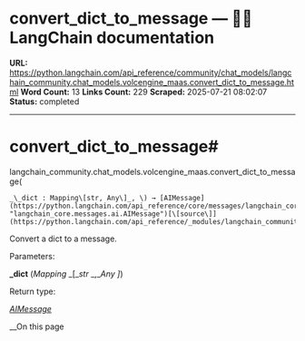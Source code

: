 # convert_dict_to_message — 🦜🔗 LangChain  documentation

**URL:** https://python.langchain.com/api_reference/community/chat_models/langchain_community.chat_models.volcengine_maas.convert_dict_to_message.html
**Word Count:** 13
**Links Count:** 229
**Scraped:** 2025-07-21 08:02:07
**Status:** completed

---

# convert\_dict\_to\_message\#

langchain\_community.chat\_models.volcengine\_maas.convert\_dict\_to\_message\(

    _\_dict : Mapping\[str, Any\]_, \) → [AIMessage](https://python.langchain.com/api_reference/core/messages/langchain_core.messages.ai.AIMessage.html#langchain_core.messages.ai.AIMessage "langchain_core.messages.ai.AIMessage")[\[source\]](https://python.langchain.com/api_reference/_modules/langchain_community/chat_models/volcengine_maas.html#convert_dict_to_message)\#     

Convert a dict to a message.

Parameters:     

**\_dict** \(_Mapping_ _\[__str_ _,__Any_ _\]_\)

Return type:     

[_AIMessage_](https://python.langchain.com/api_reference/core/messages/langchain_core.messages.ai.AIMessage.html#langchain_core.messages.ai.AIMessage "langchain_core.messages.ai.AIMessage")

__On this page